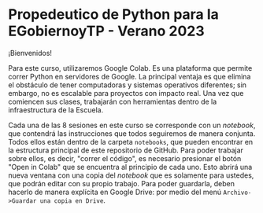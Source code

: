 # Propedeutico de Python para la EGobiernoyTP - Verano 2023

¡Bienvenidos!

Para este curso, utilizaremos Google Colab. Es una plataforma que permite correr Python en servidores de Google. La principal ventaja es que elimina el obstáculo de tener computadoras y sistemas operativos diferentes; sin embargo, no es escalable para proyectos con impacto real. Una vez que comiencen sus clases, trabajarán con herramientas dentro de la infraestructura de la Escuela.

Cada una de las 8 sesiones en este curso se corresponde con un _notebook_, que contendrá las instrucciones que todos seguiremos de manera conjunta. Todos ellos están dentro de la carpeta `notebooks`, que pueden encontrar en la estructura principal de este repositorio de GitHub. Para poder trabajar sobre ellos, es decir, "correr el código", es necesario presionar el botón "Open in Colab" que se encuentra al principio de cada uno. Esto abrirá una nueva ventana con una copia del _notebook_ que es solamente para ustedes, que podrán editar con su propio trabajo. Para poder guardarla, deben hacerlo de manera explícita en Google Drive: por medio del menú `Archivo->Guardar una copia en Drive`. 
